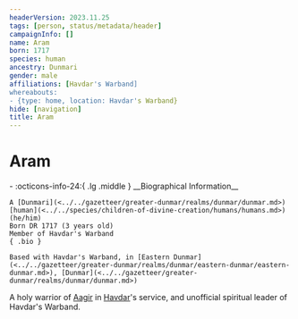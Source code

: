 ```yaml
---
headerVersion: 2023.11.25
tags: [person, status/metadata/header]
campaignInfo: []
name: Aram
born: 1717
species: human
ancestry: Dunmari
gender: male
affiliations: [Havdar's Warband]
whereabouts:
- {type: home, location: Havdar's Warband}
hide: [navigation]
title: Aram
---
```

# Aram
<div class="grid cards ext-narrow-margin ext-one-column" markdown>
- :octicons-info-24:{ .lg .middle } __Biographical Information__

    A [Dunmari](<../../gazetteer/greater-dunmar/realms/dunmar/dunmar.md>) [human](<../../species/children-of-divine-creation/humans/humans.md>) (he/him)  
    Born DR 1717 (3 years old)  
    Member of Havdar's Warband  
    { .bio }

    Based with Havdar's Warband, in [Eastern Dunmar](<../../gazetteer/greater-dunmar/realms/dunmar/eastern-dunmar/eastern-dunmar.md>), [Dunmar](<../../gazetteer/greater-dunmar/realms/dunmar/dunmar.md>)
</div>




A holy warrior of [Aagir](<../../cosmology/gods/incorporeal-gods/dunmari-pantheon/aagir.md>) in [Havdar](<./havdar.md>)'s service, and unofficial spiritual leader of Havdar's Warband.
